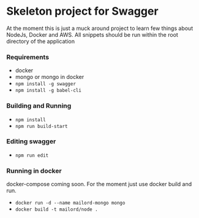 # Skeleton project for Swagger

At the moment this is just a muck around project to learn few things
about NodeJs, Docker and AWS.
All snippets should be run within the root directory of the application

### Requirements

 - docker
 - mongo or mongo in docker
 - `npm install -g swagger`
 - `npm install -g babel-cli`

### Building and Running

 - `npm install`
 - `npm run build-start`

### Editing swagger

 - `npm run edit`

### Running in docker

docker-compose coming soon. For the moment just
use docker build and run.

 - `docker run -d --name mailord-mongo mongo`
 - `docker build -t mailord/node .`